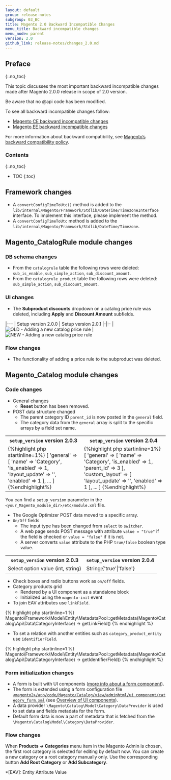 ```yaml
---
layout: default
group: release-notes
subgroup: 03_BC
title: Magento 2.0 Backward Incompatible Changes
menu_title: Backward incompatible changes
menu_node: parent
version: 2.0
github_link: release-notes/changes_2.0.md
---
```


## Preface
{:.no_toc}

This topic discusses the most important backward incompatible changes made after Magento 2.0.0 release in scope of 2.0 version.

Be aware that no @api code has been modified.

To see all backward incompatible changes follow:

 - [Magento CE backward incompatible changes][]
 - [Magento EE backward incompatible changes][]

For more information about backward compatibility, see [Magento’s backward compatibility policy][].

### Contents
{:.no_toc}

* TOC
{:toc}

## Framework changes

* A `convertConfigTimeToUtc()` method is added to the `lib/internal/Magento/Framework/Stdlib/DateTime/TimezoneInterface` interface. To implement this interface, please implement the method.
* A `convertConfigTimeToUtc` method is added to the  `lib/internal/Magento/Framework/Stdlib/DateTime/Timezone`.

## Magento_CatalogRule module changes

### DB schema changes

* From the `catalogrule` table the following rows were deleted: `sub_is_enable`, `sub_simple_action`, `sub_discount_amount`.
* From the `catalogrule_product` table the following rows were deleted: `sub_simple_action`, `sub_discount_amount`.

### UI changes

* The **Subproduct discounts** dropdown on a catalog price rule was deleted, including **Apply** and **Discount Amount** subfields.

|---
| Setup version 2.0.0  | Setup version 2.0.1
|-|:-
| ![OLD - Adding a new catalog price rule]({{site.baseurl}}common/images/backw_chang_cat_pr_rul_200.png 'OLD - Adding a new catalog price rule') | ![NEW - Adding a new catalog price rule]({{site.baseurl}}common/images/backw_chang_cat_pr_rul_201.png 'NEW - Adding a new catalog price rule')

### Flow changes

* The functionality of adding a price rule to the subproduct was deleted.

## Magento_Catalog module changes

### Code changes

* General changes
  * **Reset** button has been removed.
* POST data structure changed
  * The parent category ID `parent_id` is now posted in the `general` field.
  * The category data from the `general` array is split to the specific arrays by a field set name.

<table>
  <tr>
    <th><code>setup_version</code> version 2.0.3</th>
    <th><code>setup_version</code> version 2.0.4</th>
  </tr>
  <tr>
    <td>
    {%highlight php startinline=1%}
    [
        'general' => [
            'name' => 'Category',
            'is_enabled' => 1,
            'layout_update' => '<XML CODE>',
            'enabled' => 1
        ],
        ...
    ]
    {%endhighlight%}
    </td>
    <td>
    {%highlight php startinline=1%}
    [
        'general' => [
            'name' => 'Category',
            'is_enabled' => 1,
            'parent_id' => 3
        ],
        'custom_layout' => [
            'layout_update' => '<XML CODE>',
            'enabled' => 1
        ],
        ...
    ]
    {%endhighlight%}
    </td>
  </tr>
</table>

You can find a `setup_version` parameter in the `<your_Magento_module_dir>/etc/module.xml` file.

* The Google Optimizer POST data moved to a specific array.
* `On/Off` fields
  * The input type has been changed from `select` to `switcher`.
  * A web page sends POST message with attribute `value = "true"` if the field is checked or `value = "false"` if it is not.
  * A server converts `value` attribute to the PHP `true/false` boolean type value.

<table>
  <tr>
    <th><code>setup_version</code> version 2.0.3</th>
    <th><code>setup_version</code> version 2.0.4</th>
  </tr>
  <tr>
    <td>
    Select option value (int, string)
    </td>
    <td>
    String:{'true'|'false'}
    </td>
  </tr>
</table>

* Check boxes and radio buttons work as `on/off` fields.
* Category products grid
  * Rendered by a UI component as a standalone block
  * Initialized using the `magento-init` event
* To join EAV attributes use `linkField`.

{% highlight php startinline=1 %}
Magento\Framework\Model\Entity\MetadataPool::getMetadata(Magento\Catalog\Api\Data\CategoryInterface) -> getLinkField()
{% endhighlight %}

* To set a relation with another entities such as `category_product_entity` use `identifierField`.

{% highlight php startinline=1 %}
Magento\Framework\Model\Entity\MetadataPool::getMetadata(Magento\Catalog\Api\Data\CategoryInterface) -> getIdentifierField()
{% endhighlight %}

### Form initialization changes

* A form is built with UI components ([more info about a form component][]).
* The form is extended using a form configuration file [`<magento2>/app/code/Magento/Catalog/view/adminhtml/ui_component/category_form.xml`][] (see [Overview of UI components][]).
* A data provider `\Magento\Catalog\Model\Category\DataProvider` is used to set data and fields metadata for the form.
* Default form data is now a part of metadata that is fetched from the `\Magento\Catalog\Model\Category\DataProvider`.

### Flow changes

When **Products -> Categories** menu item in the Magento Admin is chosen, the first root category is selected for editing by default now. You can create a new category or a root category manually only. Use the corresponding button **Add Root Category** or **Add Subcategory**.

<!-- LINK DEFINITIONS -->

[Magento’s backward compatibility policy]: http://devdocs.magento.com/guides/v2.0/architecture/backward-compatibility.html

[`<magento2>/app/code/Magento/Catalog/etc/module.xml`]: https://github.com/magento/magento2/blob/bbc0e893539cad4ee415dd458dece7cd36d44cdc/app/code/Magento/Catalog/etc/module.xml
[`<magento2>/app/code/Magento/Catalog/view/adminhtml/ui_component/category_form.xml`]: https://github.com/magento/magento2/blob/bbc0e893539cad4ee415dd458dece7cd36d44cdc/app/code/Magento/Catalog/view/adminhtml/ui_component/category_form.xml

[Magento CE backward incompatible changes]: {{page.baseurl}}release-notes/changes/ce_changes.html
[Magento EE backward incompatible changes]: {{page.baseurl}}release-notes/changes/ee_changes.html
[Overview of UI components]: {{page.baseurl}}ui-components/ui-definition.html
[more info about a form component]: {{page.baseurl}}ui-components/ui-form.html

<!-- ABBREVIATIONS -->

*[EAV]: Entity Attribute Value
